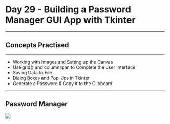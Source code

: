 # Day 29 - Building a Password Manager GUI App with Tkinter
___
## Concepts Practised
___
* Working with Images and Setting up the Canvas
* Use grid() and columnspan to Complete the User Interface
* Saving Data to File
* Dialog Boxes and Pop-Ups in Tkinter
* Generate a Password & Copy it to the Clipboard
___
## Password Manager
![](https://user-images.githubusercontent.com/98851253/155647808-d6452fa8-ad80-4398-8bd0-8efd63de56c0.gif)